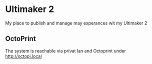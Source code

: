 # Ultimaker 2 

My place to publish and manage may experances wit my Ultimaker 2

## OctoPrint

The system is reachable via privat lan and Octoprint
under http://octopi.local
